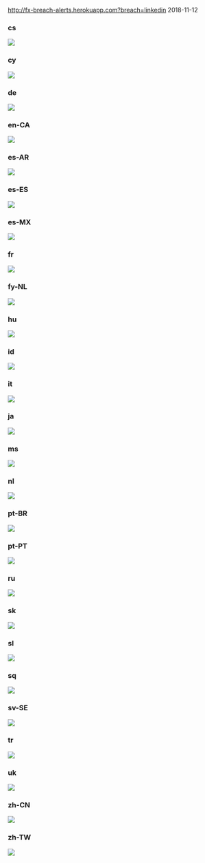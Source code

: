http://fx-breach-alerts.herokuapp.com?breach=linkedin
2018-11-12
### cs
![](cs-mobile-linkedin.png)

### cy
![](cy-mobile-linkedin.png)

### de
![](de-mobile-linkedin.png)

### en-CA
![](en-CA-mobile-linkedin.png)

### es-AR
![](es-AR-mobile-linkedin.png)

### es-ES
![](es-ES-mobile-linkedin.png)

### es-MX
![](es-MX-mobile-linkedin.png)

### fr
![](fr-mobile-linkedin.png)

### fy-NL
![](fy-NL-mobile-linkedin.png)

### hu
![](hu-mobile-linkedin.png)

### id
![](id-mobile-linkedin.png)

### it
![](it-mobile-linkedin.png)

### ja
![](ja-mobile-linkedin.png)

### ms
![](ms-mobile-linkedin.png)

### nl
![](nl-mobile-linkedin.png)

### pt-BR
![](pt-BR-mobile-linkedin.png)

### pt-PT
![](pt-PT-mobile-linkedin.png)

### ru
![](ru-mobile-linkedin.png)

### sk
![](sk-mobile-linkedin.png)

### sl
![](sl-mobile-linkedin.png)

### sq
![](sq-mobile-linkedin.png)

### sv-SE
![](sv-SE-mobile-linkedin.png)

### tr
![](tr-mobile-linkedin.png)

### uk
![](uk-mobile-linkedin.png)

### zh-CN
![](zh-CN-mobile-linkedin.png)

### zh-TW
![](zh-TW-mobile-linkedin.png)
